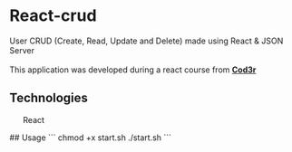 # React-crud
User CRUD (Create, Read, Update and Delete) made using React &amp; JSON Server
<br><br>
This application was developed during a react course from <a href="https://www.cod3r.com.br/"><strong>Cod3r</strong></a>

## Technologies
<ul> React </ul>
## Usage
```
chmod +x start.sh
./start.sh
```
